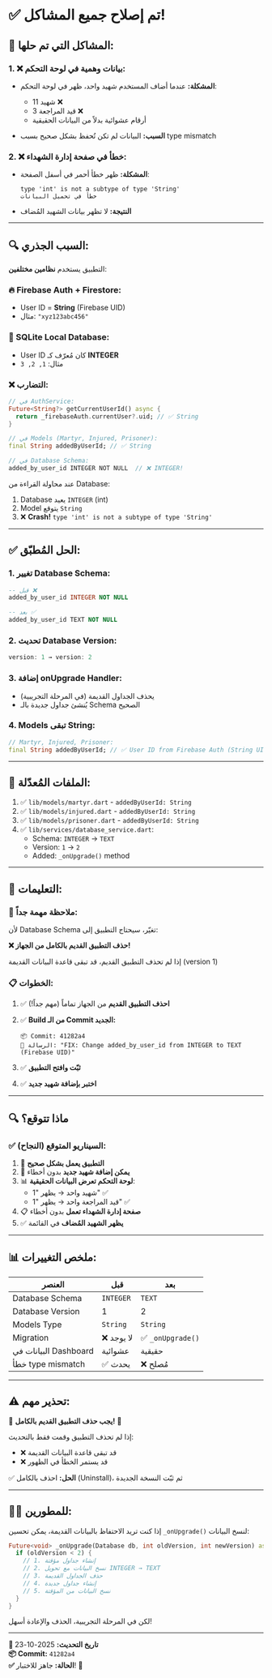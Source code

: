 # ✅ **تم إصلاح جميع المشاكل!**

## 🐞 **المشاكل التي تم حلها:**

### **1. ❌ بيانات وهمية في لوحة التحكم:**
- **المشكلة:** عندما أضاف المستخدم شهيد واحد، ظهر في لوحة التحكم:
  - 11 شهيد ❌
  - 3 قيد المراجعة ❌
  - أرقام عشوائية بدلاً من البيانات الحقيقية

- **السبب:** البيانات لم تكن تُحفظ بشكل صحيح بسبب type mismatch

### **2. ❌ خطأ في صفحة إدارة الشهداء:**
- **المشكلة:** ظهر خطأ أحمر في أسفل الصفحة:
  ```
  type 'int' is not a subtype of type 'String'
  خطأ في تحميل البيانات
  ```
- **النتيجة:** لا تظهر بيانات الشهيد المُضاف

---

## 🔍 **السبب الجذري:**

التطبيق يستخدم **نظامين مختلفين**:

### **🔥 Firebase Auth + Firestore:**
- User ID = **String** (Firebase UID)
- مثال: `"xyz123abc456"`

### **💾 SQLite Local Database:**
- User ID كان مُعرّف كـ **INTEGER**
- مثال: `1, 2, 3`

### **❌ التضارب:**
```dart
// في AuthService:
Future<String?> getCurrentUserId() async {
  return _firebaseAuth.currentUser?.uid; // ✅ String
}

// في Models (Martyr, Injured, Prisoner):
final String addedByUserId; // ✅ String

// في Database Schema:
added_by_user_id INTEGER NOT NULL  // ❌ INTEGER!
```

عند محاولة القراءة من Database:
1. Database يعيد `INTEGER` (int)
2. Model يتوقع `String`
3. ❌ **Crash!** `type 'int' is not a subtype of type 'String'`

---

## ✅ **الحل المُطبّق:**

### **1. تغيير Database Schema:**
```sql
-- قبل ❌
added_by_user_id INTEGER NOT NULL

-- بعد ✅
added_by_user_id TEXT NOT NULL
```

### **2. تحديث Database Version:**
```dart
version: 1 → version: 2
```

### **3. إضافة onUpgrade Handler:**
- يحذف الجداول القديمة (في المرحلة التجريبية)
- يُنشئ جداول جديدة بالـ Schema الصحيح

### **4. Models تبقى String:**
```dart
// Martyr, Injured, Prisoner:
final String addedByUserId; // ✅ User ID from Firebase Auth (String UID)
```

---

## 📁 **الملفات المُعدّلة:**

1. ✅ `lib/models/martyr.dart` - `addedByUserId: String`
2. ✅ `lib/models/injured.dart` - `addedByUserId: String`
3. ✅ `lib/models/prisoner.dart` - `addedByUserId: String`
4. ✅ `lib/services/database_service.dart`:
   - Schema: `INTEGER` → `TEXT`
   - Version: `1` → `2`
   - Added: `_onUpgrade()` method

---

## 🚀 **التعليمات:**

### **📌 ملاحظة مهمة جداً:**
لأن Database Schema تغيّر، سيحتاج التطبيق إلى:

**❌ حذف التطبيق القديم بالكامل من الجهاز!**

إذا لم تحذف التطبيق القديم، قد تبقى قاعدة البيانات القديمة (version 1)

### **📋 الخطوات:**

1. ✅ **احذف التطبيق القديم** من الجهاز تماماً (مهم جداً!)

2. ✅ **Build من الـ Commit الجديد:**
   ```
   📦 Commit: 41282a4
   📝 الرسالة: "FIX: Change added_by_user_id from INTEGER to TEXT (Firebase UID)"
   ```

3. ✅ **ثبّت وافتح التطبيق**

4. ✅ **اختبر بإضافة شهيد جديد**

---

## 🔍 **ماذا تتوقع؟**

### **✅ السيناريو المتوقع (النجاح):**

1. 🚀 **التطبيق يعمل بشكل صحيح**
2. 📝 **يمكن إضافة شهيد جديد** بدون أخطاء
3. 📊 **لوحة التحكم تعرض البيانات الحقيقية**:
   - شهيد واحد → يظهر "1" ✅
   - قيد المراجعة واحد → يظهر "1" ✅
4. 📋 **صفحة إدارة الشهداء تعمل** بدون أخطاء
5. ✅ **يظهر الشهيد المُضاف** في القائمة

---

## 📊 **ملخص التغييرات:**

| العنصر | قبل | بعد |
|--------|------|------|
| Database Schema | `INTEGER` | `TEXT` |
| Database Version | 1 | 2 |
| Models Type | `String` | `String` |
| Migration | ❌ لا يوجد | ✅ `_onUpgrade()` |
| البيانات في Dashboard | عشوائية | حقيقية |
| خطأ type mismatch | ✅ يحدث | ❌ مُصلح |

---

## ⚠️ **تحذير مهم:**

🚨 **يجب حذف التطبيق القديم بالكامل!** 🚨

إذا لم تحذف التطبيق وقمت فقط بالتحديث:
- ❌ قد تبقى قاعدة البيانات القديمة
- ❌ قد يستمر الخطأ في الظهور

✅ **الحل:** احذف بالكامل (Uninstall)، ثم ثبّت النسخة الجديدة

---

## 👨‍💻 **للمطورين:**

إذا كنت تريد الاحتفاظ بالبيانات القديمة، يمكن تحسين `_onUpgrade()` لنسخ البيانات:

```dart
Future<void> _onUpgrade(Database db, int oldVersion, int newVersion) async {
  if (oldVersion < 2) {
    // 1. إنشاء جداول مؤقتة
    // 2. نسخ البيانات مع تحويل INTEGER → TEXT
    // 3. حذف الجداول القديمة
    // 4. إنشاء جداول جديدة
    // 5. نسخ البيانات من المؤقتة
  }
}
```

لكن في المرحلة التجريبية، الحذف والإعادة أسهل!

---

**📝 تاريخ التحديث:** 2025-10-23  
**📦 Commit:** `41282a4`  
**✅ الحالة:** جاهز للاختبار! 🚀
